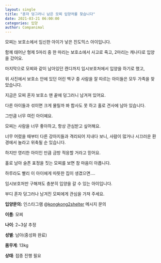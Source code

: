 ```yaml
---
layout: single
title: "혼자 덩그러니 남은 모찌 입양처를 찾습니다"
date: 2021-03-21 06:00:00
categories: 입양
author: Companimal
---
```


모찌는 보호소에서 임신한 아이가 낳은 진도믹스 아이입니다.

함께 태어난 형제 5마리 중 한 마리는 보호소에서 사고로 죽고, 2마리는 캐나다로 입양을 갔어요.

마지막으로 모찌와 같이 남아있던 캔디까지 임시보호처에서 입양을 하기로 했고,

위 사진에서 보호소 안에 있던 어린 백구 중 사람을 잘 따르는 아이들은 모두 가족을 찾았습니다.

지금은 모찌 혼자 보호소 맨 끝에 덩그러니 남겨져 있어요.

다른 아이들과 섞이면 크게 물릴까 봐 합사도 못 하고 홀로 견사에 남아 있습니다.

그만큼 너무 여린 아이예요.

모찌는 사람을 너무 좋아하고, 항상 관심받고 싶어해요.

너무 어렸을 때부터 다른 강아지들과 격리되어 지내다 보니, 사람이 많거나 시끄러운 환경에서 놀라고 위축될 순 있습니다.

하지만 영리한 아이인 만큼 금방 적응할 거라고 믿어요.

홀로 남아 슬픈 표정을 짓는 모찌를 보면 참 마음이 아픕니다.

하루라도 빨리 이 아이에게 따뜻한 집이 생겼으면....

임시보호처만 구해져도 충분히 입양을 갈 수 있는 아이입니다.

부디 혼자 덩그러나 남겨진 모찌에게 관심을 가져 주세요.

**입양문의:** 인스타그램 @[kongkong2shelter](https://www.instagram.com/kongkong2shelter/) 메시지 문의

**이름**: 모찌

**나이**: 2~3살 추정

**성별**: 남아(중성화 완료)

**몸무게**: 13kg

**상태**: 접종 진행 필요
